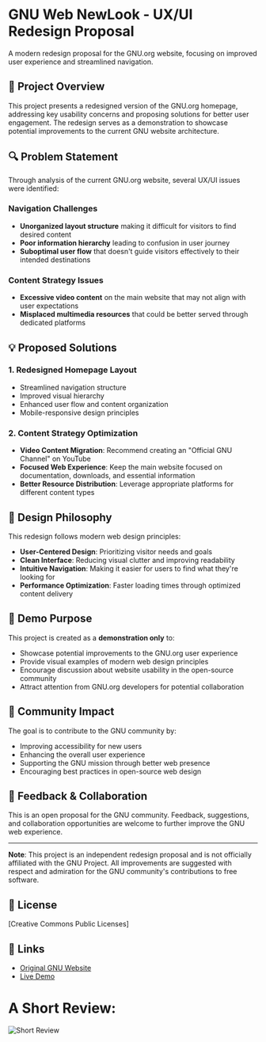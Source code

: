# GNU Web NewLook - UX/UI Redesign Proposal

A modern redesign proposal for the GNU.org website, focusing on improved user experience and streamlined navigation.

## 🎯 Project Overview

This project presents a redesigned version of the GNU.org homepage, addressing key usability concerns and proposing solutions for better user engagement. The redesign serves as a demonstration to showcase potential improvements to the current GNU website architecture.

## 🔍 Problem Statement

Through analysis of the current GNU.org website, several UX/UI issues were identified:

### Navigation Challenges
- **Unorganized layout structure** making it difficult for visitors to find desired content
- **Poor information hierarchy** leading to confusion in user journey
- **Suboptimal user flow** that doesn't guide visitors effectively to their intended destinations

### Content Strategy Issues
- **Excessive video content** on the main website that may not align with user expectations
- **Misplaced multimedia resources** that could be better served through dedicated platforms

## 💡 Proposed Solutions

### 1. Redesigned Homepage Layout
- Streamlined navigation structure
- Improved visual hierarchy
- Enhanced user flow and content organization
- Mobile-responsive design principles

### 2. Content Strategy Optimization
- **Video Content Migration**: Recommend creating an "Official GNU Channel" on YouTube
- **Focused Web Experience**: Keep the main website focused on documentation, downloads, and essential information
- **Better Resource Distribution**: Leverage appropriate platforms for different content types

## 🎨 Design Philosophy

This redesign follows modern web design principles:
- **User-Centered Design**: Prioritizing visitor needs and goals
- **Clean Interface**: Reducing visual clutter and improving readability
- **Intuitive Navigation**: Making it easier for users to find what they're looking for
- **Performance Optimization**: Faster loading times through optimized content delivery

## 🚀 Demo Purpose

This project is created as a **demonstration only** to:
- Showcase potential improvements to the GNU.org user experience
- Provide visual examples of modern web design principles
- Encourage discussion about website usability in the open-source community
- Attract attention from GNU.org developers for potential collaboration

## 🤝 Community Impact

The goal is to contribute to the GNU community by:
- Improving accessibility for new users
- Enhancing the overall user experience
- Supporting the GNU mission through better web presence
- Encouraging best practices in open-source web design

## 📝 Feedback & Collaboration

This is an open proposal for the GNU community. Feedback, suggestions, and collaboration opportunities are welcome to further improve the GNU web experience.

---

**Note**: This project is an independent redesign proposal and is not officially affiliated with the GNU Project. All improvements are suggested with respect and admiration for the GNU community's contributions to free software.

## 📄 License

[Creative Commons Public Licenses]

## 🔗 Links

- [Original GNU Website](https://gnu.org)
- [Live Demo]([your-demo-link-here](https://www.youtube.com/watch?v=q5VicYy2yrw))

# A Short Review:

![Short Review](https://github.com/user-attachments/assets/1d0522f2-4f8a-4baa-b1bf-e950c7d3f42b)
